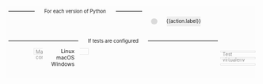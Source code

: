 <div id="flow-diagram">
  <div class="diagram-grid" v-bind:style="gridStyle">
    <!-- BEHIND THE GRID CONTENT -->
    <!-- line for each platform -->
    <div class="grid-line" style="grid-row-start: 3"></div>
    <div class="grid-line" style="grid-row-start: 4"></div>
    <div class="grid-line" style="grid-row-start: 5"></div>
    <!-- the docker container outline -->
    <div class="grid-outline docker">
      <div class="outline">
        Manylinux Docker container
      </div>
    </div>
    <!-- the venv outlines -->
    <div class="grid-outline testVenv" style="grid-row-start: 3">
      <div class="outline">Test virtualenv</div>
    </div>
    <div class="grid-outline testVenv" style="grid-row-start: 4"><div class="outline"></div></div>
    <div class="grid-outline testVenv" style="grid-row-start: 5"><div class="outline"></div></div>
    <!-- THE GRID CONTENT -->
    <!-- the row labels -->
    <div class="grid-row-label" style="grid-row-start: 3">Linux</div>
    <div class="grid-row-label" style="grid-row-start: 4">macOS</div>
    <div class="grid-row-label" style="grid-row-start: 5">Windows</div>
    <!-- the column labels -->
    <div class="grid-column-label"
         style="grid-row: 1 / span 1; grid-column: 5 / -3">
      <div class="label">For each version of Python</div>
    </div>
    <div class="grid-column-label"
         style="grid-row: 2 / span 1;
                grid-column: 8 / -3;
                margin-bottom: 0.5em;">
      <div class="label">If tests are configured</div>
    </div>
    <!-- the steps -->
    <div class="step" v-for="(step, sIndex) in diagram.steps">
      <component v-for="action in step"
                 class="action"
                 v-bind:is="action.href ? 'a' : 'div'"
                 v-bind:href="action.href">
        <div class="dots" v-if="action.style == 'dot'">
          <div class="dot"
               v-info="action"
               v-for="(platform, pIndex) in platforms"
               v-if="action.platforms.includes(platform)"
               v-bind:style="{gridRowStart: `${pIndex+3}`,
                              gridColumnStart: `${sIndex+2}`}">
            <div class="dot-graphic"></div>
          </div>
        </div>
        <div class="block-container" v-if="action.style == 'block'">
          <div class="block"
               v-info="action"
               v-bind:style="{...blockStyle(action),
                              gridColumnStart: `${sIndex+2}`}">
            {{action.label}}
          </div>
        </div>
      </a>
    </div>
  </div>
</div>

<script type="module" async>
  import Vue from 'https://cdn.jsdelivr.net/npm/vue@2.6.14/dist/vue.esm.browser.js'
  import 'https://unpkg.com/@popperjs/core@2/dist/umd/popper.min.js'
  import 'https://unpkg.com/tippy.js@6/dist/tippy-bundle.umd.js'

  const diagram = {
    steps: [
      [
        {
          label: 'copy project into docker',
          platforms: ['linux'],
          style: 'block',
          width: 2,
        },
      ],
      [], // empty column so that the manylinux outline intersects the previous column in the middle.
      [
        {
          href: 'options/#before-all',
          platforms: ['linux', 'macos', 'windows'],
          style: 'dot',
          tooltip: {
            title: 'CIBW_BEFORE_ALL',
            tag: 'Optional step',
            description: 'Execute a shell command on the build system before any wheels are built.'
          },
        },
      ],
      [
        {
          label: 'Install Python',
          platforms: ['macos', 'windows'],
          style: 'block',
          tooltip: {
            description: 'Install the version of Python required to build this wheel.'
          },
        },
      ],
      [
        {
          href: 'options/#before-build',
          platforms: ['linux', 'macos', 'windows'],
          style: 'dot',
          tooltip: {
            title: 'CIBW_BEFORE_BUILD',
            tag: 'Optional step',
            description: "Execute a shell command preparing each wheel's build.",
          },
        },
      ],
      [
        {
          label: 'Build wheel',
          href: 'options/#build-frontend',
          platforms: ['linux', 'macos', 'windows'],
          style: 'block',
          tooltip: {
            title: 'CIBW_BUILD_FRONTEND',
            tag: 'Customisable step',
            description: 'Build the wheel according to your package configuration, using the frontend of your choice - pip or build.'
          },
        },
      ],
      [
        {
          label: 'Repair using auditwheel',
          href: 'options/#repair-wheel-command',
          platforms: ['linux'],
          style: 'block',
          tooltip: {
            title: 'CIBW_REPAIR_WHEEL_COMMAND',
            tag: 'Customisable step',
            description: 'Bundle shared libraries and ensure manylinux compliance by running auditwheel on each built wheel.'
          },
        },
        {
          label: 'Repair using delocate',
          href: 'options/#repair-wheel-command',
          platforms: ['macos'],
          style: 'block',
          tooltip: {
            title: 'CIBW_REPAIR_WHEEL_COMMAND',
            tag: 'Customisable step',
            description: 'Bundle shared libraries by running delocate on each built wheel.'
          },
        },
        {
          env: "CIBW_REPAIR_WHEEL_COMMAND",
          href: 'options/#repair-wheel-command',
          label: 'repair wheel',
          platforms: ['windows'],
          style: 'dot',
          optional: true,
          tooltip: {
            title: 'CIBW_REPAIR_WHEEL_COMMAND',
            tag: 'Optional step',
            description: 'Execute a shell command to repair each built wheel'
          },
        },
      ],
      [
        {
          href: 'options/#before-test',
          platforms: ['linux', 'macos', 'windows'],
          style: 'dot',
          tooltip: {
            title: 'CIBW_BEFORE_TEST',
            tag: 'Optional step',
            description: 'Execute a shell command before testing each wheel'
          },
        },
      ],
      [
        {
          label: 'Install wheel',
          platforms: ['linux', 'macos', 'windows'],
          style: 'block',
          tooltip: {
            description: 'Install the wheel we just built into the test virtualenv.'
          },
        },
      ],
      [
        {
          label: 'Test wheel',
          href: 'options/#test-command',
          platforms: ['linux', 'macos', 'windows'],
          style: 'block',
          tooltip: {
            title: 'CIBW_TEST_COMMAND',
            tag: 'Optional step',
            description: 'Execute a shell command to test each built wheel'
          },
        },
      ],
      [
        {
          label: 'Copy wheels out of Docker',
          platforms: ['linux'],
          style: 'block',
          width: 2,
        },
      ],
      [],
    ]
  }

  const diagramComponent = new Vue({
    el: '#flow-diagram',
    data() {
      return {
        diagram,
        platforms: ['linux', 'macos', 'windows'],
      }
    },
    methods: {
      blockStyle(action) {
        let start, end
        if (action.platforms.includes('linux')) {
          start = 3
        } else if (action.platforms.includes('macos')) {
          start = 4
        } else if (action.platforms.includes('windows')) {
          start = 5
        }

        if (action.platforms.includes('windows')) {
          end = 6
        } else if (action.platforms.includes('macos')) {
          end = 5
        } else if (action.platforms.includes('linux')) {
          end = 4
        }

        return {
          gridRowStart: start.toString(),
          gridRowEnd: end.toString(),
          gridColumnEnd: `span ${action.width || 1}`,
        }
      }
    },
    computed: {
      gridStyle() {
        return {
          gridTemplateRows: `auto auto repeat(${this.platforms.length}, 1fr)`,
          gridTemplateColumns: `repeat(${this.diagram.steps.length+1}, auto)`,
        }
      },
    },
    directives: {
      info: {
        inserted(el, binding) {
          const action = binding.value
          const {env, label, optional=false, description=''} = action
          const tooltip = action.tooltip

          if (tooltip) {
            const tippyInstance = tippy(el, {
              content: `
                <div class="tooltip-title">
                  ${tooltip.title || ''}
                </div>
                <div class="tooltip-tag">
                  ${tooltip.tag || ''}
                </div>
                <div class="tooltip-description">
                  ${tooltip.description}
                </div
              `,
              placement: 'right-start',
              allowHTML: true,
              maxWidth: 'none',
              appendTo: document.getElementById('flow-diagram'),
              offset: [0, 10],
              onShow() {
                const stepEl = el.closest('.action')
                stepEl.classList.add('tooltip-open')
              },
              onHide() {
                const stepEl = el.closest('.action')
                stepEl.classList.remove('tooltip-open')
              }
            })

            el.addEventListener('touchend', e => {
              e.preventDefault()
              e.stopPropagation()
              tippy.hideAll()
              tippyInstance.show()
            })
          }
        }
      }
    }
  })
</script>

<style>
  #flow-diagram {
    background: #fcfcfc;
    /* font-family: Inter; */
    /* font-size: 10px; */
    font-size: 0.7em;
    padding-bottom: 2em;
  }
  .diagram-grid {
    display: grid;
    overflow-x: auto;
  }
  .platform, .step, .dots, .block-container, .action {
    display: contents;
  }
  .block, .dot {
    position: relative;
    margin: 2em 0.5em;
  }
  .block {
    background-color: #eee;
    /* margin: 0.5em auto; */
    padding: 0.5em;
    max-width: 6em;
    display: flex;
    align-items: center;
    justify-content: center;
    text-align: center;
  }
  .dot {
    /* margin: 0.5em; */
    display: flex;
    align-items: center;
    justify-content: center;
  }
  .dot-graphic {
    width: 1.3em;
    height: 1.3em;
    border-radius: 50%;
    background: #DADADA;
  }
  a.action {
    color: inherit;
  }
  .action.tooltip-open .dot-graphic {
    background-color: #416EDA;
  }
  .action.tooltip-open .block {
    background-color: #416EDA;
    color: white;
  }
  .grid-column-label {
    height: 2em;
    position: relative;
    display: flex;
    align-items: center;
    justify-content: center;
    margin: 0 0.5em;
  }
  .grid-column-label::before {
    content: "";
    height: 1px;
    background-color: currentColor;
    position: absolute;
    top: calc(50% - 0.5px);
    left: 0;
    right: 0;
  }
  .grid-column-label .label {
    background: #fcfcfc;
    padding: 0 2em;
    position: relative;
  }
  .grid-row-label {
    grid-column: 1 / span 1;
    display: flex;
    align-items: center;
    justify-content: flex-end;
    text-align: right;
    background: #fcfcfc;
    position: relative;
    padding-right: 1em;
    font-size: 1.1em;
  }
  .grid-line {
    grid-column: 1 / -1;
    grid-row-end: span 1;
    position: relative;
  }
  .grid-line::after {
    content: "";
    height: 1px;
    background-color: #979797;
    position: absolute;
    top: calc(50% - 1px);
    left: 0;
    right: 0;
  }
  .grid-outline {
    grid-row-end: span 1;
    position: relative;
    color: #8f8f8f;
  }
  .grid-outline.docker {
    grid-row: 3 / span 1;
    grid-column: 3 / -2;
  }
  .grid-outline.testVenv {
    grid-column: 8 / span 4;
  }
  .grid-outline .outline {
    position: absolute;
    border: 1px solid #e5e5e5;
    padding: 1px 3px;
  }
  .grid-outline.docker .outline  {
    left: 0;
    right: 0;
    top: 0;
    bottom: 0;
  }
  .grid-outline.testVenv .outline  {
    left: 0;
    right: 0;
    top: 0.5em;
    bottom: 0.5em;
  }

  /* style the tooltip */
  .tippy-box {
    background: white;
    box-shadow: 0 2px 6px -1px rgba(0,0,0,0.12);
    border-radius: 0;
    text-align: left;
    font-size: 1em;
    color: #1F1F1F;
    border: 1px solid rgba(0, 0, 0, 0.02);
    width: 14em;
    min-width: min-content;
  }
  .tippy-box[data-placement^='top'] > .tippy-arrow::before {
    border-top-color: white;
  }
  .tippy-box[data-placement^='bottom'] > .tippy-arrow::before {
    border-bottom-color: white;
  }
  .tippy-box[data-placement^='left'] > .tippy-arrow::before {
    border-left-color: white;
  }
  .tippy-box[data-placement^='right'] > .tippy-arrow::before {
    border-right-color: white;
  }
  .tooltip-title {
    font-weight: 600;
    font-size: 1.1em;
    color: #416EDA;
  }
  .tooltip-tag {
    font-weight: 500;
    text-transform: uppercase;
    font-size: 0.9em;
    color: #C9C9C9;
  }
  .tooltip-description {
    margin-top: 1px;
    margin-bottom: 2px;
  }
</style>
